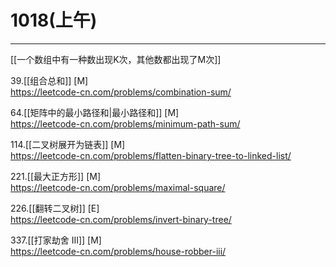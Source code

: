 # 1018(上午)


---

[[一个数组中有一种数出现K次，其他数都出现了M次]]    


39.[[组合总和]] [M]  
https://leetcode-cn.com/problems/combination-sum/

64.[[矩阵中的最小路径和|最小路径和]] [M]  
https://leetcode-cn.com/problems/minimum-path-sum/

114.[[二叉树展开为链表]] [M]  
https://leetcode-cn.com/problems/flatten-binary-tree-to-linked-list/

221.[[最大正方形]] [M]  
https://leetcode-cn.com/problems/maximal-square/

226.[[翻转二叉树]] [E]  
https://leetcode-cn.com/problems/invert-binary-tree/

337.[[打家劫舍 III]] [M]  
https://leetcode-cn.com/problems/house-robber-iii/
